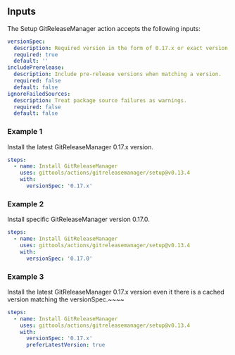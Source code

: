 ## Inputs

The Setup GitReleaseManager action accepts the following inputs:

```yaml
versionSpec:
  description: Required version in the form of 0.17.x or exact version like 0.17.0.
  required: true
  default: ''
includePrerelease:
  description: Include pre-release versions when matching a version.
  required: false
  default: false
ignoreFailedSources:
  description: Treat package source failures as warnings.
  required: false
  default: false
```

### Example 1

Install the latest GitReleaseManager 0.17.x version.

```yaml
steps:
  - name: Install GitReleaseManager
    uses: gittools/actions/gitreleasemanager/setup@v0.13.4
    with:
      versionSpec: '0.17.x'
```

### Example 2

Install specific GitReleaseManager version 0.17.0.

```yaml
steps:
  - name: Install GitReleaseManager
    uses: gittools/actions/gitreleasemanager/setup@v0.13.4
    with:
      versionSpec: '0.17.0'
```

### Example 3

Install the latest GitReleaseManager 0.17.x version even it there is a cached version matching the versionSpec.~~~~

```yaml
steps:
  - name: Install GitReleaseManager
    uses: gittools/actions/gitreleasemanager/setup@v0.13.4
    with:
      versionSpec: '0.17.x'
      preferLatestVersion: true
```
